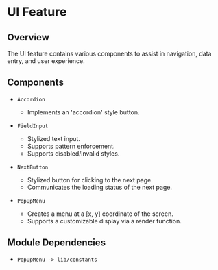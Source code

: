 # UI Feature

## Overview

The UI feature contains various components to assist in navigation, data entry, and user experience. 

## Components

- `Accordion`

    - Implements an 'accordion' style button.

- `FieldInput`

    - Stylized text input.
    - Supports pattern enforcement.
    - Supports disabled/invalid styles.

- `NextButton`

    - Stylized button for clicking to the next page.
    - Communicates the loading status of the next page.

- `PopUpMenu`

    - Creates a menu at a [x, y] coordinate of the screen.
    - Supports a customizable display via a render function.

## Module Dependencies

- `PopUpMenu -> lib/constants`